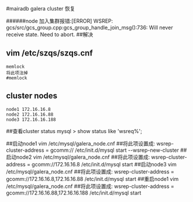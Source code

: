 #mairadb galera cluster 恢复

######node 加入集群报错:[ERROR] WSREP: gcs/src/gcs_group.cpp:gcs_group_handle_join_msg():736: Will never receive state. Need to abort.
##解决
## vim /etc/szqs/szqs.cnf
    memlock  
    将此项注掉
    #memlock  
## cluster nodes
    node1 172.16.16.8
    node2 172.16.16.88
    node3 172.16.16.188
##查看cluster status
	mysql > show status like 'wsreq%';

##启动node1
	vim /etc/mysql/galera_node.cnf
	##将此项设置成:
	wsrep-cluster-address = gcomm://
	/etc/init.d/mysql start --wsrep-new-cluster
##启动node2
	vim /etc/mysql/galera_node.cnf
	##将此项设置成:
	wsrep-cluster-address = gcomm://172.16.16.8
	/etc/init.d/mysql start
##启动node3
	vim /etc/mysql/galera_node.cnf
	##将此项设置成:
	wsrep-cluster-address = gcomm://172.16.16.8,172.16.16.88
	/etc/init.d/mysql start
##重启node1
	vim /etc/mysql/galera_node.cnf
	##将此项设置成:
	wsrep-cluster-address = gcomm://172.16.16.88,172.16.16.188
	/etc/init.d/mysql start
